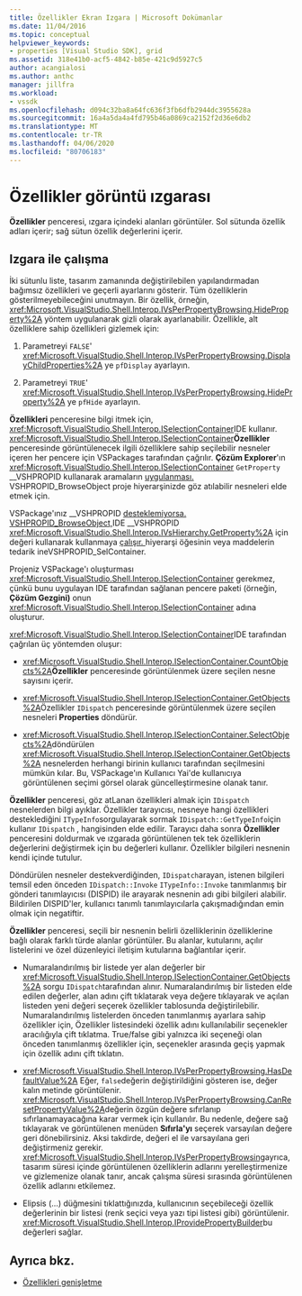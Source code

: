 ```yaml
---
title: Özellikler Ekran Izgara | Microsoft Dokümanlar
ms.date: 11/04/2016
ms.topic: conceptual
helpviewer_keywords:
- properties [Visual Studio SDK], grid
ms.assetid: 318e41b0-acf5-4842-b85e-421c9d5927c5
author: acangialosi
ms.author: anthc
manager: jillfra
ms.workload:
- vssdk
ms.openlocfilehash: d094c32ba8a64fc636f3fb6dfb2944dc3955628a
ms.sourcegitcommit: 16a4a5da4a4fd795b46a0869ca2152f2d36e6db2
ms.translationtype: MT
ms.contentlocale: tr-TR
ms.lasthandoff: 04/06/2020
ms.locfileid: "80706183"
---
```

# <a name="properties-display-grid"></a>Özellikler görüntü ızgarası

**Özellikler** penceresi, ızgara içindeki alanları görüntüler. Sol sütunda özellik adları içerir; sağ sütun özellik değerlerini içerir.

## <a name="work-with-the-grid"></a>Izgara ile çalışma

İki sütunlu liste, tasarım zamanında değiştirilebilen yapılandırmadan bağımsız özellikleri ve geçerli ayarlarını gösterir. Tüm özelliklerin gösterilmeyebileceğini unutmayın. Bir özellik, örneğin, <xref:Microsoft.VisualStudio.Shell.Interop.IVsPerPropertyBrowsing.HideProperty%2A> yöntem uygulanarak gizli olarak ayarlanabilir. Özellikle, alt özelliklere sahip özellikleri gizlemek için:

1. Parametreyi `FALSE`' <xref:Microsoft.VisualStudio.Shell.Interop.IVsPerPropertyBrowsing.DisplayChildProperties%2A> ye `pfDisplay` ayarlayın.

2. Parametreyi `TRUE`' <xref:Microsoft.VisualStudio.Shell.Interop.IVsPerPropertyBrowsing.HideProperty%2A> ye `pfHide` ayarlayın.

**Özellikleri** penceresine bilgi itmek için, <xref:Microsoft.VisualStudio.Shell.Interop.ISelectionContainer>IDE kullanır. <xref:Microsoft.VisualStudio.Shell.Interop.ISelectionContainer>**Özellikler** penceresinde görüntülenecek ilgili özelliklere sahip seçilebilir nesneler içeren her pencere için VSPackages tarafından çağrılır. **Çözüm Explorer**'ın <xref:Microsoft.VisualStudio.Shell.Interop.ISelectionContainer> `GetProperty` __VSHPROPID kullanarak aramaların [uygulanması. ](<xref:Microsoft.VisualStudio.Shell.Interop.__VSHPROPID.VSHPROPID_BrowseObject>)VSHPROPID_BrowseObject proje hiyerarşinizde göz atılabilir nesneleri elde etmek için.

VSPackage'ınız __VSHPROPID [desteklemiyorsa. VSHPROPID_BrowseObject,](<xref:Microsoft.VisualStudio.Shell.Interop.__VSHPROPID.VSHPROPID_BrowseObject>)IDE __VSHPROPID <xref:Microsoft.VisualStudio.Shell.Interop.IVsHierarchy.GetProperty%2A> için değeri kullanarak kullanmaya [çalışır. ](<xref:Microsoft.VisualStudio.Shell.Interop.__VSHPROPID.VSHPROPID_SelContainer>)hiyerarşi öğesinin veya maddelerin tedarik ineVSHPROPID_SelContainer.

Projeniz VSPackage'ı oluşturması <xref:Microsoft.VisualStudio.Shell.Interop.ISelectionContainer> gerekmez, çünkü bunu uygulayan IDE tarafından sağlanan pencere paketi (örneğin, **Çözüm Gezgini)** onun <xref:Microsoft.VisualStudio.Shell.Interop.ISelectionContainer> adına oluşturur.

<xref:Microsoft.VisualStudio.Shell.Interop.ISelectionContainer>IDE tarafından çağrılan üç yöntemden oluşur:

- <xref:Microsoft.VisualStudio.Shell.Interop.ISelectionContainer.CountObjects%2A>**Özellikler** penceresinde görüntülenmek üzere seçilen nesne sayısını içerir.

- <xref:Microsoft.VisualStudio.Shell.Interop.ISelectionContainer.GetObjects%2A>Özellikler `IDispatch` penceresinde görüntülenmek üzere seçilen nesneleri **Properties** döndürür.

- <xref:Microsoft.VisualStudio.Shell.Interop.ISelectionContainer.SelectObjects%2A>döndürülen <xref:Microsoft.VisualStudio.Shell.Interop.ISelectionContainer.GetObjects%2A> nesnelerden herhangi birinin kullanıcı tarafından seçilmesini mümkün kılar. Bu, VSPackage'ın Kullanıcı Yai'de kullanıcıya görüntülenen seçimi görsel olarak güncelleştirmesine olanak tanır.

**Özellikler** penceresi, göz atLanan özellikleri almak için `IDispatch` nesnelerden bilgi ayıklar. Özellikler tarayıcısı, nesneye hangi özellikleri desteklediğini `ITypeInfo`sorgulayarak sormak `IDispatch::GetTypeInfo`için kullanır `IDispatch` , hangisinden elde edilir. Tarayıcı daha sonra **Özellikler** penceresini doldurmak ve ızgarada görüntülenen tek tek özelliklerin değerlerini değiştirmek için bu değerleri kullanır. Özellikler bilgileri nesnenin kendi içinde tutulur.

Döndürülen nesneler destekverdiğinden, `IDispatch`arayan, istenen bilgileri temsil eden önceden `IDispatch::Invoke` `ITypeInfo::Invoke` tanımlanmış bir gönderi tanımlayıcısı (DISPID) ile arayarak nesnenin adı gibi bilgileri alabilir. Bildirilen DISPID'ler, kullanıcı tanımlı tanımlayıcılarla çakışmadığından emin olmak için negatiftir.

**Özellikler** penceresi, seçili bir nesnenin belirli özelliklerinin özelliklerine bağlı olarak farklı türde alanlar görüntüler. Bu alanlar, kutularını, açılır listelerini ve özel düzenleyici iletişim kutularına bağlantılar içerir.

- Numaralandırılmış bir listede yer alan değerler bir <xref:Microsoft.VisualStudio.Shell.Interop.ISelectionContainer.GetObjects%2A> sorgu `IDispatch`tarafından alınır. Numaralandırılmış bir listeden elde edilen değerler, alan adını çift tıklatarak veya değere tıklayarak ve açılan listeden yeni değeri seçerek özellikler tablosunda değiştirilebilir. Numaralandırılmış listelerden önceden tanımlanmış ayarlara sahip özellikler için, Özellikler listesindeki özellik adını kullanılabilir seçenekler aracılığıyla çift tıklatma. True/false gibi yalnızca iki seçeneği olan önceden tanımlanmış özellikler için, seçenekler arasında geçiş yapmak için özellik adını çift tıklatın.

- <xref:Microsoft.VisualStudio.Shell.Interop.IVsPerPropertyBrowsing.HasDefaultValue%2A> Eğer, `false`değerin değiştirildiğini gösteren ise, değer kalın metinde görüntülenir. <xref:Microsoft.VisualStudio.Shell.Interop.IVsPerPropertyBrowsing.CanResetPropertyValue%2A>değerin özgün değere sıfırlanıp sıfırlanamayacağına karar vermek için kullanılır. Bu nedenle, değere sağ tıklayarak ve görüntülenen menüden **Sıfırla'yı** seçerek varsayılan değere geri dönebilirsiniz. Aksi takdirde, değeri el ile varsayılana geri değiştirmeniz gerekir. <xref:Microsoft.VisualStudio.Shell.Interop.IVsPerPropertyBrowsing>ayrıca, tasarım süresi içinde görüntülenen özelliklerin adlarını yerelleştirmenize ve gizlemenize olanak tanır, ancak çalışma süresi sırasında görüntülenen özellik adlarını etkilemez.

- Elipsis (...) düğmesini tıklattığınızda, kullanıcının seçebileceği özellik değerlerinin bir listesi (renk seçici veya yazı tipi listesi gibi) görüntülenir. <xref:Microsoft.VisualStudio.Shell.Interop.IProvidePropertyBuilder>bu değerleri sağlar.

## <a name="see-also"></a>Ayrıca bkz.

- [Özellikleri genişletme](../../extensibility/internals/extending-properties.md)
